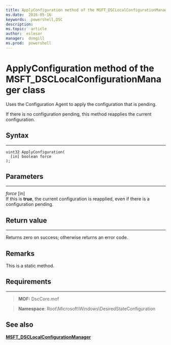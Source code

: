 ```yaml
---
title: ApplyConfiguration method of the MSFT_DSCLocalConfigurationManager class 
ms.date:  2016-05-16
keywords:  powershell,DSC
description:  
ms.topic:  article
author:  eslesar
manager:  dongill
ms.prod:  powershell
---
```


# ApplyConfiguration method of the MSFT_DSCLocalConfigurationManager class

Uses the Configuration Agent to apply the configuration that is pending. 

If there is no configuration pending, this method reapplies the current configuration.


## Syntax
------

```mof
uint32 ApplyConfiguration(
  [in] boolean force
);
```

## Parameters
----------

*force* \[in\]  
If this is **true**, the current configuration is reapplied, even if there is a configuration pending.

## Return value
------------

Returns zero on success; otherwise returns an error code.

## Remarks

This is a static method.

## Requirements
------------
>**MOF:** DscCore.mof

>**Namespace**: Root\Microsoft\Windows\DesiredStateConfiguration


## See also


[**MSFT_DSCLocalConfigurationManager**](msft-dsclocalconfigurationmanager.md)

 

 



